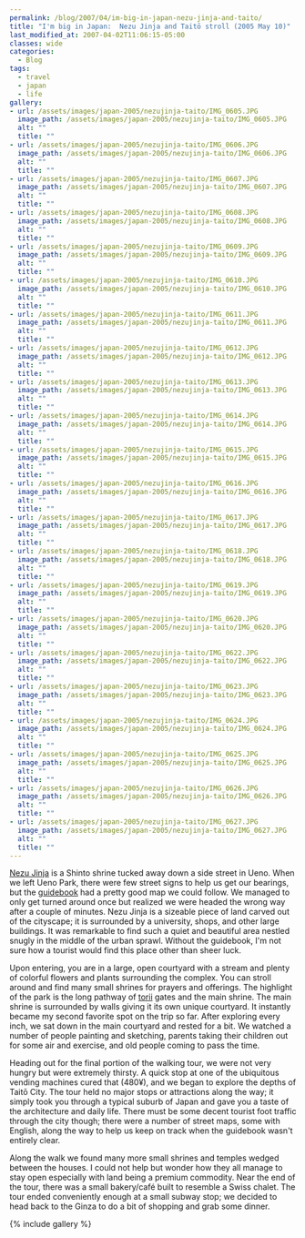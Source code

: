 ```yaml
---
permalink: /blog/2007/04/im-big-in-japan-nezu-jinja-and-taito/
title: "I'm big in Japan:  Nezu Jinja and Taitō stroll (2005 May 10)"
last_modified_at: 2007-04-02T11:06:15-05:00
classes: wide
categories:
  - Blog
tags:
  - travel
  - japan
  - life
gallery:
- url: /assets/images/japan-2005/nezujinja-taito/IMG_0605.JPG
  image_path: /assets/images/japan-2005/nezujinja-taito/IMG_0605.JPG
  alt: ""
  title: ""
- url: /assets/images/japan-2005/nezujinja-taito/IMG_0606.JPG
  image_path: /assets/images/japan-2005/nezujinja-taito/IMG_0606.JPG
  alt: ""
  title: ""
- url: /assets/images/japan-2005/nezujinja-taito/IMG_0607.JPG
  image_path: /assets/images/japan-2005/nezujinja-taito/IMG_0607.JPG
  alt: ""
  title: ""
- url: /assets/images/japan-2005/nezujinja-taito/IMG_0608.JPG
  image_path: /assets/images/japan-2005/nezujinja-taito/IMG_0608.JPG
  alt: ""
  title: ""
- url: /assets/images/japan-2005/nezujinja-taito/IMG_0609.JPG
  image_path: /assets/images/japan-2005/nezujinja-taito/IMG_0609.JPG
  alt: ""
  title: ""
- url: /assets/images/japan-2005/nezujinja-taito/IMG_0610.JPG
  image_path: /assets/images/japan-2005/nezujinja-taito/IMG_0610.JPG
  alt: ""
  title: ""
- url: /assets/images/japan-2005/nezujinja-taito/IMG_0611.JPG
  image_path: /assets/images/japan-2005/nezujinja-taito/IMG_0611.JPG
  alt: ""
  title: ""
- url: /assets/images/japan-2005/nezujinja-taito/IMG_0612.JPG
  image_path: /assets/images/japan-2005/nezujinja-taito/IMG_0612.JPG
  alt: ""
  title: ""
- url: /assets/images/japan-2005/nezujinja-taito/IMG_0613.JPG
  image_path: /assets/images/japan-2005/nezujinja-taito/IMG_0613.JPG
  alt: ""
  title: ""
- url: /assets/images/japan-2005/nezujinja-taito/IMG_0614.JPG
  image_path: /assets/images/japan-2005/nezujinja-taito/IMG_0614.JPG
  alt: ""
  title: ""
- url: /assets/images/japan-2005/nezujinja-taito/IMG_0615.JPG
  image_path: /assets/images/japan-2005/nezujinja-taito/IMG_0615.JPG
  alt: ""
  title: ""
- url: /assets/images/japan-2005/nezujinja-taito/IMG_0616.JPG
  image_path: /assets/images/japan-2005/nezujinja-taito/IMG_0616.JPG
  alt: ""
  title: ""
- url: /assets/images/japan-2005/nezujinja-taito/IMG_0617.JPG
  image_path: /assets/images/japan-2005/nezujinja-taito/IMG_0617.JPG
  alt: ""
  title: ""
- url: /assets/images/japan-2005/nezujinja-taito/IMG_0618.JPG
  image_path: /assets/images/japan-2005/nezujinja-taito/IMG_0618.JPG
  alt: ""
  title: ""
- url: /assets/images/japan-2005/nezujinja-taito/IMG_0619.JPG
  image_path: /assets/images/japan-2005/nezujinja-taito/IMG_0619.JPG
  alt: ""
  title: ""
- url: /assets/images/japan-2005/nezujinja-taito/IMG_0620.JPG
  image_path: /assets/images/japan-2005/nezujinja-taito/IMG_0620.JPG
  alt: ""
  title: ""
- url: /assets/images/japan-2005/nezujinja-taito/IMG_0622.JPG
  image_path: /assets/images/japan-2005/nezujinja-taito/IMG_0622.JPG
  alt: ""
  title: ""
- url: /assets/images/japan-2005/nezujinja-taito/IMG_0623.JPG
  image_path: /assets/images/japan-2005/nezujinja-taito/IMG_0623.JPG
  alt: ""
  title: ""
- url: /assets/images/japan-2005/nezujinja-taito/IMG_0624.JPG
  image_path: /assets/images/japan-2005/nezujinja-taito/IMG_0624.JPG
  alt: ""
  title: ""
- url: /assets/images/japan-2005/nezujinja-taito/IMG_0625.JPG
  image_path: /assets/images/japan-2005/nezujinja-taito/IMG_0625.JPG
  alt: ""
  title: ""
- url: /assets/images/japan-2005/nezujinja-taito/IMG_0626.JPG
  image_path: /assets/images/japan-2005/nezujinja-taito/IMG_0626.JPG
  alt: ""
  title: ""
- url: /assets/images/japan-2005/nezujinja-taito/IMG_0627.JPG
  image_path: /assets/images/japan-2005/nezujinja-taito/IMG_0627.JPG
  alt: ""
  title: ""
---
```


[Nezu Jinja](http://www.nedujinja.or.jp/) is a Shinto shrine tucked away down a side street in Ueno.  When we left Ueno
Park, there were few street signs to help us get our bearings, but the [guidebook](https://www.amazon.com/National-Geographic-Traveler-Japan-Georgaphic/dp/142621829X/)
had a pretty good map we could follow.  We managed to only get turned around once but realized we were headed the wrong
way after a couple of minutes.  Nezu Jinja is a sizeable piece of land carved out of the cityscape; it is surrounded by
a university, shops, and other large buildings.  It was remarkable to find such a quiet and beautiful area nestled snugly
in the middle of the urban sprawl.  Without the guidebook, I'm not sure how a tourist would find this place other than
sheer luck.

Upon entering, you are in a large, open courtyard with a stream and plenty of colorful flowers and plants surrounding the
complex.  You can stroll around and find many small shrines for prayers and offerings.  The highlight of the park is the
long pathway of [torii](http://en.wikipedia.org/wiki/Torii) gates and the main shrine.  The main shrine is surrounded by
walls giving it its own unique courtyard.  It instantly became my second favorite spot on the trip so far.  After exploring
every inch, we sat down in the main courtyard and rested for a bit.  We watched a number of people painting and sketching,
parents taking their children out for some air and exercise, and old people coming to pass the time.

Heading out for the final portion of the walking tour, we were not very hungry but were extremely thirsty.  A quick stop
at one of the ubiquitous vending machines cured that (480&yen;), and we began to explore the depths of Taitō City.  The
tour held no major stops or attractions along the way; it simply took you through a typical suburb of Japan and gave you
a taste of the architecture and daily life.  There must be some decent tourist foot traffic through the city though;
there were a number of street maps, some with English, along the way to help us keep on track when the guidebook wasn't
entirely clear.

Along the walk we found many more small shrines and temples wedged between the houses.  I could not help but wonder how
they all manage to stay open especially with land being a premium commodity.  Near the end of the tour, there was a small
bakery/caf&eacute; built to resemble a Swiss chalet.  The tour ended conveniently enough at a small subway stop; we
decided to head back to the Ginza to do a bit of shopping and grab some dinner.
 
{% include gallery %}